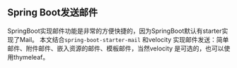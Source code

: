 ## Spring Boot发送邮件
SpringBoot实现邮件功能是非常的方便快捷的，因为SpringBoot默认有starter实现了Mail。
本文结合``` spring-boot-starter-mail ``` 和velocity 实现邮件发送：简单邮件、附件邮件、嵌入资源的邮件、模板邮件，当然velocity 是可选的，也可以使用thymeleaf。
